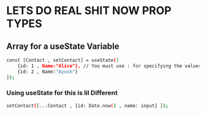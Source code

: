 # LETS DO REAL SHIT NOW PROP TYPES

## Array for a useState Variable

```bash
const [Contact , setContact] = useState([
    {id: 1 , Name:"Alice"}, // You must use : for specifying the values inside an object variable
    {id: 2 , Name:"Ayush"}
]);
```

### Using useState for this is lil Different
```bash
setContact([...Contact , {id: Date.now() , name: input} ]);
```








